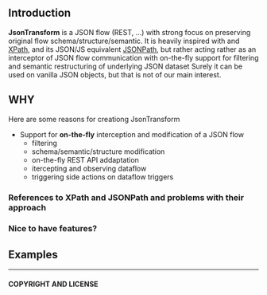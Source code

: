 ## Introduction

**JsonTransform** is a JSON flow (REST, ...) with strong focus on preserving original flow schema/structure/semantic.
It is heavily inspired with  and [XPath](http://www.w3.org/standards/techs/xpath#w3c_all), and its JSON/JS equivalent [JSONPath](http://goessner.net/articles/JsonPath/), but rather acting rather as an interceptor of JSON flow communication with on-the-fly support for filtering and semantic restructuring of underlying JSON dataset
Surely it can be used on vanilla JSON objects, but that is not of our main interest.



## WHY
Here are some reasons for creationg JsonTransform

* Support for **on-the-fly** interception and modification of a JSON flow
    * filtering
    * schema/semantic/structure modification
    * on-the-fly REST API addaptation
    * itercepting and observing dataflow
    * triggering side actions on dataflow triggers

### References to XPath and JSONPath and problems with their approach


### Nice to have features?

## Examples

---


#### COPYRIGHT AND LICENSE
